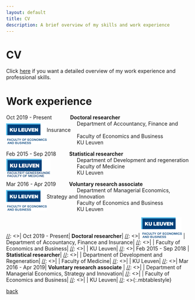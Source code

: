 ```yaml
---
layout: default
title: CV
description: A brief overview of my skills and work experience
---
```

# CV
Click [here](./CV/CurriculumVitaeCampoBavoGithub2022.pdf) if you want a detailed overview of my work experience and professional skills.

# Work experience

Oct 2019 - Present &emsp;&emsp;&emsp; **Doctoral researcher**
<br>
<a href="https://feb.kuleuven.be/eng/home" target="_blank" rel="noopener"><img src="/img/KULFEB.png" alt="KU Leuven" loading="lazy" width="110px" height="56px" style="float: left;margin-top:7.5px;"/></a>
&emsp;&emsp;&emsp;&emsp;&nbsp;&nbsp;&nbsp;&emsp;Department of Accountancy, Finance and Insurance
<br>
&emsp;&emsp;&emsp;&emsp;&nbsp;&nbsp;&nbsp;&emsp;Faculty of Economics and Business
<br>
&emsp;&emsp;&emsp;&emsp;&nbsp;&nbsp;&nbsp;&emsp;KU Leuven


Feb 2015 - Sep 2018 &emsp;&emsp; **Statistical researcher**
<br>
<a href="https://med.kuleuven.be/en" target="_blank" rel="noopener"><img src="/img/KULMedicine.png" alt="KU Leuven" loading="lazy" width="120px" height="50px" style="float: left;margin-top:5px;"/></a>
&emsp;&emsp;&emsp;&emsp;&nbsp;&nbsp;&nbsp;&nbsp;Department of Development and regeneration
<br>
&emsp;&emsp;&emsp;&emsp;&nbsp;&nbsp;&nbsp;&nbsp;Faculty of Medicine
<br>
&emsp;&emsp;&emsp;&emsp;&nbsp;&nbsp;&nbsp;&nbsp;KU Leuven


Mar 2016 - Apr 2019 &emsp;&emsp; **Voluntary research associate**
<br>
<a href="https://feb.kuleuven.be/eng/home" target="_blank" rel="noopener"><img src="/img/KULFEB.png" alt="KU Leuven" loading="lazy" width="110px" height="56px" style="float: left;margin-top:7.5px;"/></a>
&emsp;&emsp;&emsp;&emsp;&nbsp;&nbsp;&nbsp;&emsp;Department of Managerial Economics, Strategy and Innovation
<br>
&emsp;&emsp;&emsp;&emsp;&nbsp;&nbsp;&nbsp;&emsp;Faculty of Economics and Business
<br>
&emsp;&emsp;&emsp;&emsp;&nbsp;&nbsp;&nbsp;&emsp;KU Leuven

[//]: <>
[//]: <>| Oct 2019 - Present| **Doctoral researcher**|
[//]: <>|  <a href="https://www.kuleuven.be/kuleuven" target="_blank" rel="noopener"><img src="/img/KULFEB.png" alt="KU Leuven" loading="lazy" width="110px" height="56px"></a> | Department of Accountancy, Finance and Insurance|
[//]: <>|               | Faculty of Economics and Business|
[//]: <>|		| KU Leuven|
[//]: <>| Feb 2015 - Sep 2018 | **Statistical researcher**|
[//]: <>|		| Department of Development and Regeneration|
[//]: <>|		| Faculty of Medicine|
[//]: <>|		| KU Leuven|
[//]: <>| Mar 2016 - Apr 2019| **Voluntary research associate** |
[//]: <>|		| Department of Managerial Economics, Strategy and Innovation|
[//]: <>|		| Faculty of Economics and Business|
[//]: <>|		| KU Leuven|
[//]: <>{:.mbtablestyle}

[back](./)